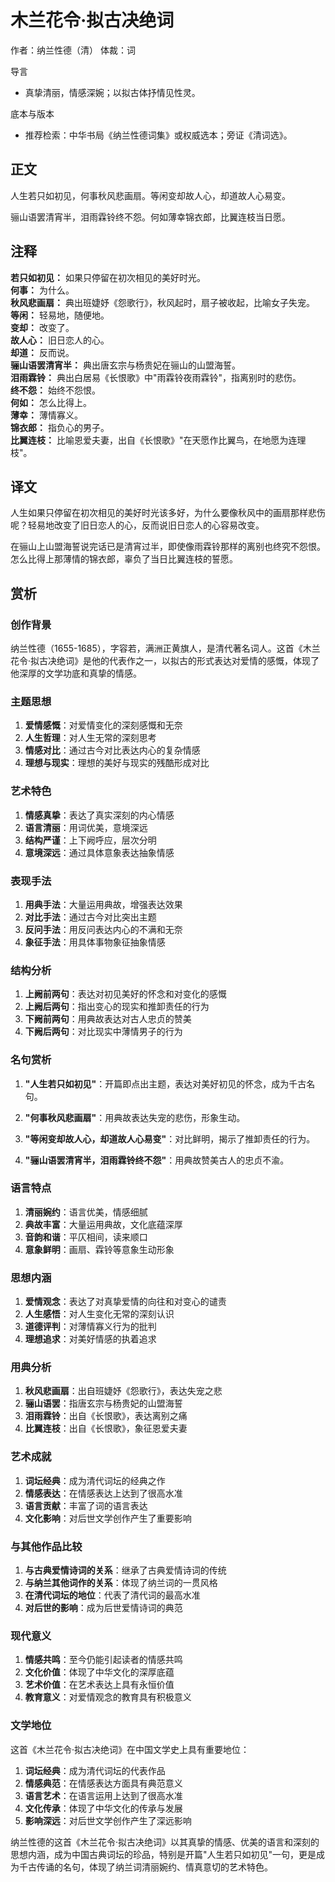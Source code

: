 # 木兰花令·拟古决绝词

作者：纳兰性德（清）
体裁：词

导言
- 真挚清丽，情感深婉；以拟古体抒情见性灵。

底本与版本
- 推荐检索：中华书局《纳兰性德词集》或权威选本；旁证《清词选》。

## 正文

人生若只如初见，何事秋风悲画扇。等闲变却故人心，却道故人心易变。

骊山语罢清宵半，泪雨霖铃终不怨。何如薄幸锦衣郎，比翼连枝当日愿。

## 注释

**若只如初见：** 如果只停留在初次相见的美好时光。  
**何事：** 为什么。  
**秋风悲画扇：** 典出班婕妤《怨歌行》，秋风起时，扇子被收起，比喻女子失宠。  
**等闲：** 轻易地，随便地。  
**变却：** 改变了。  
**故人心：** 旧日恋人的心。  
**却道：** 反而说。  
**骊山语罢清宵半：** 典出唐玄宗与杨贵妃在骊山的山盟海誓。  
**泪雨霖铃：** 典出白居易《长恨歌》中"雨霖铃夜雨霖铃"，指离别时的悲伤。  
**终不怨：** 始终不怨恨。  
**何如：** 怎么比得上。  
**薄幸：** 薄情寡义。  
**锦衣郎：** 指负心的男子。  
**比翼连枝：** 比喻恩爱夫妻，出自《长恨歌》"在天愿作比翼鸟，在地愿为连理枝"。

## 译文

人生如果只停留在初次相见的美好时光该多好，为什么要像秋风中的画扇那样悲伤呢？轻易地改变了旧日恋人的心，反而说旧日恋人的心容易改变。

在骊山上山盟海誓说完话已是清宵过半，即使像雨霖铃那样的离别也终究不怨恨。怎么比得上那薄情的锦衣郎，辜负了当日比翼连枝的誓愿。

## 赏析

### 创作背景

纳兰性德（1655-1685），字容若，满洲正黄旗人，是清代著名词人。这首《木兰花令·拟古决绝词》是他的代表作之一，以拟古的形式表达对爱情的感慨，体现了他深厚的文学功底和真挚的情感。

### 主题思想

1. **爱情感慨**：对爱情变化的深刻感慨和无奈
2. **人生哲理**：对人生无常的深刻思考
3. **情感对比**：通过古今对比表达内心的复杂情感
4. **理想与现实**：理想的美好与现实的残酷形成对比

### 艺术特色

1. **情感真挚**：表达了真实深刻的内心情感
2. **语言清丽**：用词优美，意境深远
3. **结构严谨**：上下阙呼应，层次分明
4. **意境深远**：通过具体意象表达抽象情感

### 表现手法

1. **用典手法**：大量运用典故，增强表达效果
2. **对比手法**：通过古今对比突出主题
3. **反问手法**：用反问表达内心的不满和无奈
4. **象征手法**：用具体事物象征抽象情感

### 结构分析

1. **上阙前两句**：表达对初见美好的怀念和对变化的感慨
2. **上阙后两句**：指出变心的现实和推卸责任的行为
3. **下阙前两句**：用典故表达对古人忠贞的赞美
4. **下阙后两句**：对比现实中薄情男子的行为

### 名句赏析

1. **"人生若只如初见"**：开篇即点出主题，表达对美好初见的怀念，成为千古名句。

2. **"何事秋风悲画扇"**：用典故表达失宠的悲伤，形象生动。

3. **"等闲变却故人心，却道故人心易变"**：对比鲜明，揭示了推卸责任的行为。

4. **"骊山语罢清宵半，泪雨霖铃终不怨"**：用典故赞美古人的忠贞不渝。

### 语言特点

1. **清丽婉约**：语言优美，情感细腻
2. **典故丰富**：大量运用典故，文化底蕴深厚
3. **音韵和谐**：平仄相间，读来顺口
4. **意象鲜明**：画扇、霖铃等意象生动形象

### 思想内涵

1. **爱情观念**：表达了对真挚爱情的向往和对变心的谴责
2. **人生感悟**：对人生变化无常的深刻认识
3. **道德评判**：对薄情寡义行为的批判
4. **理想追求**：对美好情感的执着追求

### 用典分析

1. **秋风悲画扇**：出自班婕妤《怨歌行》，表达失宠之悲
2. **骊山语罢**：指唐玄宗与杨贵妃的山盟海誓
3. **泪雨霖铃**：出自《长恨歌》，表达离别之痛
4. **比翼连枝**：出自《长恨歌》，象征恩爱夫妻

### 艺术成就

1. **词坛经典**：成为清代词坛的经典之作
2. **情感表达**：在情感表达上达到了很高水准
3. **语言贡献**：丰富了词的语言表达
4. **文化影响**：对后世文学创作产生了重要影响

### 与其他作品比较

1. **与古典爱情诗词的关系**：继承了古典爱情诗词的传统
2. **与纳兰其他词作的关系**：体现了纳兰词的一贯风格
3. **在清代词坛的地位**：代表了清代词的最高水准
4. **对后世的影响**：成为后世爱情诗词的典范

### 现代意义

1. **情感共鸣**：至今仍能引起读者的情感共鸣
2. **文化价值**：体现了中华文化的深厚底蕴
3. **艺术价值**：在艺术表达上具有永恒价值
4. **教育意义**：对爱情观念的教育具有积极意义

### 文学地位

这首《木兰花令·拟古决绝词》在中国文学史上具有重要地位：

1. **词坛经典**：成为清代词坛的代表作品
2. **情感典范**：在情感表达方面具有典范意义
3. **语言艺术**：在语言运用上达到了很高水准
4. **文化传承**：体现了中华文化的传承与发展
5. **影响深远**：对后世文学创作产生了深远影响

纳兰性德的这首《木兰花令·拟古决绝词》以其真挚的情感、优美的语言和深刻的思想内涵，成为中国古典词坛的珍品，特别是开篇"人生若只如初见"一句，更是成为千古传诵的名句，体现了纳兰词清丽婉约、情真意切的艺术特色。